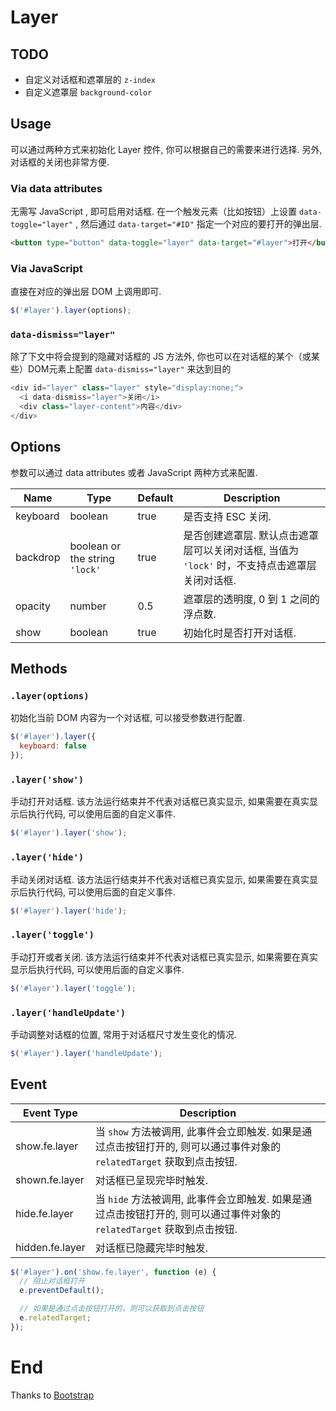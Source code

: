 # Layer

## TODO

* 自定义对话框和遮罩层的 `z-index`
* 自定义遮罩层 `background-color`

## Usage

可以通过两种方式来初始化 Layer 控件, 你可以根据自己的需要来进行选择. 另外, 对话框的关闭也非常方便.

### Via data attributes

无需写 JavaScript , 即可启用对话框. 在一个触发元素（比如按钮）上设置 `data-toggle="layer"` , 然后通过 `data-target="#ID"` 指定一个对应的要打开的弹出层.

```html
<button type="button" data-toggle="layer" data-target="#layer">打开</button>
```

### Via JavaScript

直接在对应的弹出层 DOM 上调用即可.

```javascript
$('#layer').layer(options);
```

### `data-dismiss="layer"`

除了下文中将会提到的隐藏对话框的 JS 方法外, 你也可以在对话框的某个（或某些）DOM元素上配置 `data-dismiss="layer"` 来达到目的

```javascript
<div id="layer" class="layer" style="display:none;">
  <i data-dismiss="layer">关闭</i>
  <div class="layer-content">内容</div>
</div>
```

## Options

参数可以通过 data attributes 或者 JavaScript 两种方式来配置.

Name | Type | Default | Description
---- | ---- | ------- | -----------
keyboard | boolean | true | 是否支持 ESC 关闭.
backdrop | boolean or the string `'lock'` | true | 是否创建遮罩层. 默认点击遮罩层可以关闭对话框, 当值为 `'lock'` 时，不支持点击遮罩层关闭对话框.
opacity | number | 0.5 | 遮罩层的透明度, 0 到 1 之间的浮点数.
show | boolean | true | 初始化时是否打开对话框.

## Methods

### `.layer(options)`

初始化当前 DOM 内容为一个对话框, 可以接受参数进行配置.

```javascript
$('#layer').layer({
  keyboard: false
});
```

### `.layer('show')`

手动打开对话框. 该方法运行结束并不代表对话框已真实显示, 如果需要在真实显示后执行代码, 可以使用后面的自定义事件.

```javascript
$('#layer').layer('show');
```

### `.layer('hide')`

手动关闭对话框. 该方法运行结束并不代表对话框已真实显示, 如果需要在真实显示后执行代码, 可以使用后面的自定义事件.

```javascript
$('#layer').layer('hide');
```

### `.layer('toggle')`

手动打开或者关闭. 该方法运行结束并不代表对话框已真实显示, 如果需要在真实显示后执行代码, 可以使用后面的自定义事件.

```javascript
$('#layer').layer('toggle');
```

### `.layer('handleUpdate')`

手动调整对话框的位置, 常用于对话框尺寸发生变化的情况.

```javascript
$('#layer').layer('handleUpdate');
```

## Event

Event Type | Description
---------- | -----------
show.fe.layer | 当 `show` 方法被调用, 此事件会立即触发. 如果是通过点击按钮打开的, 则可以通过事件对象的 `relatedTarget` 获取到点击按钮.
shown.fe.layer | 对话框已呈现完毕时触发.
hide.fe.layer | 当 `hide` 方法被调用, 此事件会立即触发. 如果是通过点击按钮打开的, 则可以通过事件对象的 `relatedTarget` 获取到点击按钮.
hidden.fe.layer | 对话框已隐藏完毕时触发.

```javascript
$('#layer').on('show.fe.layer', function (e) {
  // 阻止对话框打开
  e.preventDefault();

  // 如果是通过点击按钮打开的，则可以获取到点击按钮
  e.relatedTarget;
});
```

# End

Thanks to [Bootstrap](http://getbootstrap.com/)
